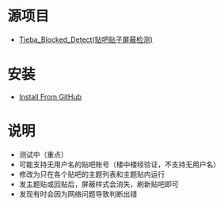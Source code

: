 # 源项目
* [Tieba_Blocked_Detect(贴吧贴子屏蔽检测)](https://github.com/FirefoxBar/userscript/tree/master/Tieba_Blocked_Detect)
# 安装
- [Install From GitHub](https://github.com/shitianshiwa/baidu-tieba-userscript/raw/master/%E8%B4%B4%E5%90%A7%E8%B4%B4%E5%AD%90%E5%B1%8F%E8%94%BD%E6%A3%80%E6%B5%8B/%E8%B4%B4%E5%90%A7%E8%B4%B4%E5%AD%90%E5%B1%8F%E8%94%BD%E6%A3%80%E6%B5%8B(%E5%85%BC%E5%AE%B9%E7%89%88)/%E8%B4%B4%E5%90%A7%E8%B4%B4%E5%AD%90%E5%B1%8F%E8%94%BD%E6%A3%80%E6%B5%8B(%E5%85%BC%E5%AE%B9%E7%89%88).user.js)
# 说明
* 测试中（重点）
* 可能支持无用户名的贴吧账号（楼中楼经验证，不支持无用户名）
* 修改为只在各个贴吧的主题列表和主题贴内运行
* 发主题贴或回贴后，屏蔽样式会消失，刷新贴吧即可
* 发现有时会因为网络问题导致判断出错
